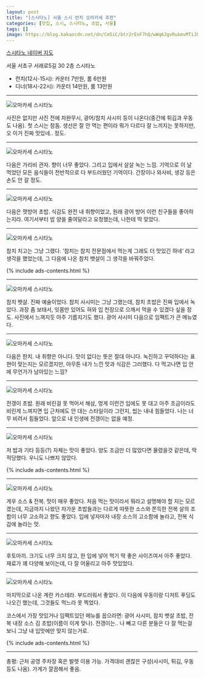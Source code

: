 ```yaml
---
layout: post
title: "[스시타노] 서울 스시 런치 오마카세 추천"
categories: [맛집, 스시, 스시타노, 초밥, 서울]
tags: []
image: https://blog.kakaocdn.net/dn/Cm5iC/btr2rEnF7hQ/wWq6JgvRukmvMTiJPjP5r0/img.png
---
```


[스시타노 네이버 지도](https://naver.me/Gtt9INhC)

서울 서초구 서래로5길 30 2층 스시타노

- 런치(12시-15시): 카운터 7만원, 룸 6만원
- 디너(18시-22시): 카운터 14만원, 룸 13만원

---

![오마카세 스시타노](https://blog.kakaocdn.net/dn/cT3ckG/btskRnO5yEj/r6LMxLffVNMAk1RYO2CfwK/img.jpg)

사진은 없지만 사진 전에 차완무시, 광어/참치 사시미 등이 나온다(중간에 튀김과 우동도 나옴). 첫 스시는 참돔. 생선은 잘 안 먹는 편이라 뭐가 다르다 잘 느끼지는 못하지만, 오 이거 진짜 맛있네.. 정도.

---

![오마카세 스시타노](https://blog.kakaocdn.net/dn/LoGqU/btskTIx0Pw8/EstyyLJ9qjCBwKc0KaHlm0/img.jpg)

다음은 가리비 관자. 향이 너무 좋았다. 그리고 입에서 살살 녹는 느낌. 기억으로 이 날 먹었던 모든 음식들이 전반적으로 다 부드러웠던 기억이다. 간장이나 와사비, 생강 등은 손도 안 갈 정도.

---

![오마카세 스시타노](https://blog.kakaocdn.net/dn/bPlkpg/btskRR3wPeG/RII3PiWPUo0mkYzEpIj7FK/img.jpg)

다음은 잿방어 초밥. 식감도 완전 내 취향이었고, 원래 광어 방어 이런 친구들을 좋아하는지라. 여기서부터 밥 양을 줄여달라고 요청했는데, 나한테 딱 맞았다.

---

![오마카세 스시타노](https://blog.kakaocdn.net/dn/c2fpyO/btskSpMoero/t4FCzKOso1rYToCJUEr1ek/img.jpg)

참치 치고는 그냥 그랬다. ’참치는 참치 전문점에서 먹는게 그래도 더 맛있긴 하네‘ 라고 생각을 했었는데, 그 다음에 나온 참치 뱃살이 그 생각을 바꿔주었다.

{% include ads-contents.html %}

---

![오마카세 스시타노](https://blog.kakaocdn.net/dn/bV7Wx0/btskULnINWa/A06RYRwUKykpUur2Yd8Lu0/img.jpg)

참치 뱃살. 진짜 예술이었다. 참치 사시미는 그냥 그랬는데, 참치 초밥은 진짜 입에서 녹았다. 과장 좀 보태서, 잇몸만 있어도 혀와 입 천장으로 으깨서 먹을 수 있겠다 싶을 정도. 사진에서 느껴지듯 아주 기름지기도 했다. 광어 사시미 다음으로 임팩트가 큰 메뉴였다.

---

![오마카세 스시타노](https://blog.kakaocdn.net/dn/cfqD5j/btskSS8IH3d/6gITS6AI2HzG7SG6TuKHbk/img.jpg)

다음은 한치. 내 취향은 아니다. 맛이 없다는 뜻은 절대 아니다. 녹진하고 꾸덕하다는 표현이 맞는지는 모르겠지만, 아무튼 내가 느낀 맛과 식감은 그러했다. 다 먹고나면 입 안에 무언가가 남아있는 느낌?

---

![오마카세 스시타노](https://blog.kakaocdn.net/dn/JDxGM/btskUL2j0zE/1JErK3Ic8j1ISuH3HO4OJ0/img.jpg)

전갱이 초밥. 원래 비린걸 못 먹어서 해삼, 멍게 이런건 입에도 못 대고 아주 조금이라도 비린게 느껴지면 입 근처에도 안 대는 스타일이라 그런지, 씹는 내내 힘들었다. 나는 너무 비려서 힘들었다. 앞으로 내 인생에 전갱이는 없을 예정.

---

![오마카세 스시타노](https://blog.kakaocdn.net/dn/caWqOz/btskUMNHJ37/hb4qa75gtCicicP6PruI71/img.jpg)

저 밥과 기타 등등(?) 자체는 맛이 좋았다. 양도 조금만 더 많았다면 물렸을것 같은데, 딱 적당했다. 우니도 나쁘지 않았다.

{% include ads-contents.html %}

---

![오마카세 스시타노](https://blog.kakaocdn.net/dn/bijEhB/btskS24uBMj/uJXd0yrIFAReqOUR1ClXn0/img.jpg)

게우 소스 & 전복. 맛이 매우 좋았다. 처음 먹는 맛이라서 뭐라고 설명해야 할 지는 모르겠는데, 지금까지 나왔던 차가운 초밥들과는 다르게 따뜻한 소스와 쫀득한 전복 살의 조합이 너무 고소하고 향도 좋았다. 입에 넣자마자 내장 소스의 고소함에 놀라고, 전복 식감에 놀라는 맛.

---

![오마카세 스시타노](https://blog.kakaocdn.net/dn/ecwd6Q/btskS483wly/gHYkRfZQYXG4x0BBKfuTzK/img.jpg)

후토마끼. 크기도 너무 크지 않고, 한 입에 넣어 먹기 딱 좋은 사이즈여서 아주 좋았다. 재료가 꽤 다양해 보이는데, 다 잘 어울리고 아주 맛있었다.

---

![오마카세 스시타노](https://blog.kakaocdn.net/dn/tnUZd/btskQPL5LvN/AbhZtij5IBoGInK60ZFF8k/img.jpg)

마지막으로 나온 계란 카스테라. 부드러워서 좋았다. 이 다음에 우동이랑 디저트 푸딩도 나오긴 했는데, 그것들도 먹느라 못 찍었다. 

코스에서 가장 맛있거나 임팩트있던 메뉴를 꼽으라면: 광어 사시미, 참치 뱃살 초밥, 전복 내장 소스 김 초밥(이름이 이게 맞나). 전갱이는.. 나 빼고 다른 분들은 다 잘 먹는걸 보니 그냥 내 입맛에만 맞지 않는거로.

{% include ads-contents.html %}

---

총평: 근처 공영 주차장 혹은 발렛 이용 가능. 가격대비 괜찮은 구성(사시미, 튀김, 우동 등도 나옴). 가게가 깔끔해서 좋음.

